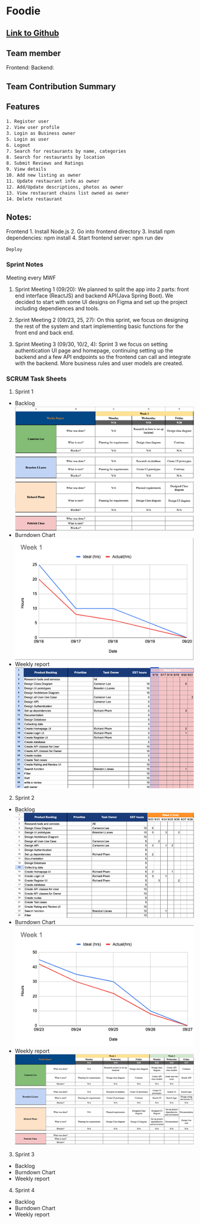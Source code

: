 # Foodie

## [Link to Github](https://github.com/gopinathsjsu/team-project-cmpe202_fall24_foodie)

## Team member

Frontend:
Backend:

## Team Contribution Summary

## Features

    1. Register user
    2. View user profile
    3. Login as Business owner
    5. Login as user
    6. Logout
    7. Search for restaurants by name, categories
    8. Search for restaurants by location
    8. Submit Reviews and Ratings
    9. View details
    10. Add new listing as owner
    11. Update restaurant info as owner
    12. Add/Update descriptions, photos as owner
    13. View restaurant chains list owned as owner
    14. Delete restaurant

## Notes:

Frontend 1. Install Node.js 2. Go into frontend directory 3. Install npm dependencies: npm install 4. Start frontend server: npm run dev

    Deploy

### Sprint Notes

Meeting every MWF

1. Sprint Meeting 1 (09/20):
   We planned to split the app into 2 parts: front end interface (ReactJS) and backend API(Java Spring Boot). We decided to start with some UI designs on Figma and set up the project including dependiences and tools.

2. Sprint Meeting 2 (09/23, 25, 27):
   On this sprint, we focus on designing the rest of the system and start implementing basic functions for the front end and back end.

3. Sprint Meeting 3 (09/30, 10/2, 4):
   Sprint 3 we focus on setting authentication UI page and homepage, continuing setting up the backend and a few API endpoints so the frontend can call and integrate with the backend. More business rules and user models are created.

### SCRUM Task Sheets

1. Sprint 1

- Backlog
  ![alt text](image-3.png)
- Burndown Chart
  ![alt text](image-1.png)
- Weekly report
  ![alt text](image-2.png)

2. Sprint 2

- Backlog
  ![alt text](image.png)
- Burndown Chart
  ![alt text](image-4.png)
- Weekly report
  ![alt text](image-5.png)

3. Sprint 3

- Backlog
- Burndown Chart
- Weekly report

4. Sprint 4

- Backlog
- Burndown Chart
- Weekly report
